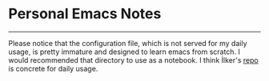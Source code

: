  # Personal Emacs  Notes
 ---
Please notice that the configuration file, which is not served for my daily usage, is pretty immature and designed to learn emacs from scratch. I would recommended that directory to use as a notebook. I think İlker's [repo](https://github.com/ilkerkesen/.emacs.d) is concrete for daily usage.
